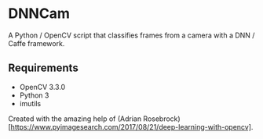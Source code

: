 # DNNCam
A Python / OpenCV script that classifies frames from a camera with a DNN / Caffe framework.

## Requirements
- OpenCV 3.3.0
- Python 3
- imutils

Created with the amazing help of (Adrian Rosebrock)[https://www.pyimagesearch.com/2017/08/21/deep-learning-with-opencv].
